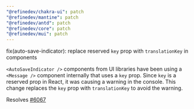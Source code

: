 ```yaml
---
"@refinedev/chakra-ui": patch
"@refinedev/mantine": patch
"@refinedev/antd": patch
"@refinedev/core": patch
"@refinedev/mui": patch
---
```


fix(auto-save-indicator): replace reserved `key` prop with `translationKey` in <Message /> components

`<AutoSaveIndicator />` components from UI libraries have been using a `<Message />` component internally that uses a `key` prop. Since `key` is a reserved prop in React, it was causing a warning in the console. This change replaces the `key` prop with `translationKey` to avoid the warning.

Resolves [#6067](https://github.com/refinedev/refine/issues/6067)
